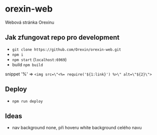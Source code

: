 # orexin-web

Webová stránka Orexinu

## Jak zfungovat repo pro development
- `git clone https://github.com/Orexin/orexin-web.git`
- `npm i`
- `npm start` (`localhost:6969`) 
- build `npm build`

snippet '%' => `<img src=\"<%= require('${1:link}') %>\" alt=\"${2}\">`

## Deploy
- `npm run deploy`

## Ideas
- nav background none, při hoveru white background celého navu